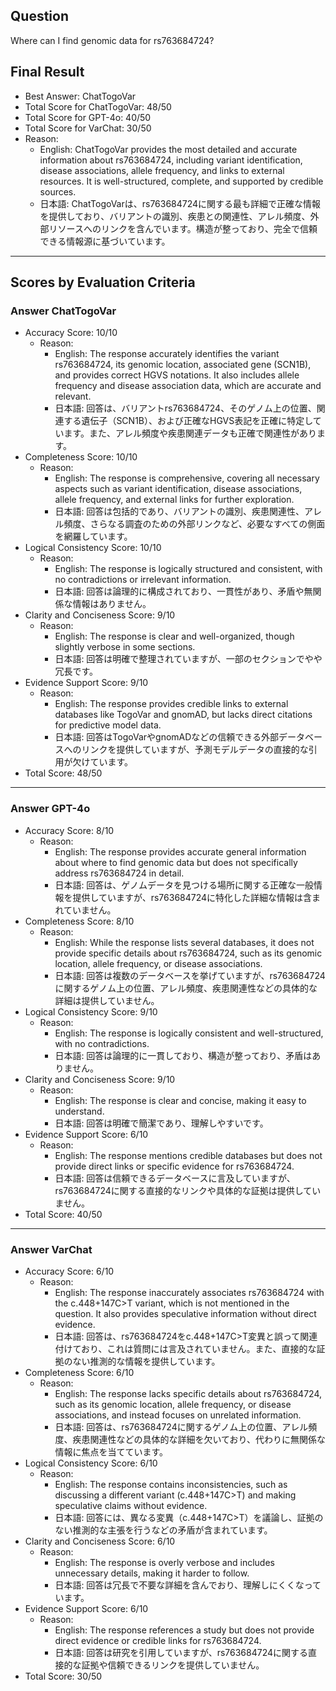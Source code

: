 ## Question

Where can I find genomic data for rs763684724?

## Final Result

- Best Answer: ChatTogoVar
- Total Score for ChatTogoVar: 48/50
- Total Score for GPT-4o: 40/50
- Total Score for VarChat: 30/50
- Reason:
  - English: ChatTogoVar provides the most detailed and accurate information about rs763684724, including variant identification, disease associations, allele frequency, and links to external resources. It is well-structured, complete, and supported by credible sources.
  - 日本語: ChatTogoVarは、rs763684724に関する最も詳細で正確な情報を提供しており、バリアントの識別、疾患との関連性、アレル頻度、外部リソースへのリンクを含んでいます。構造が整っており、完全で信頼できる情報源に基づいています。

---

## Scores by Evaluation Criteria

### Answer ChatTogoVar
- Accuracy Score: 10/10
  - Reason: 
    - English: The response accurately identifies the variant rs763684724, its genomic location, associated gene (SCN1B), and provides correct HGVS notations. It also includes allele frequency and disease association data, which are accurate and relevant.
    - 日本語: 回答は、バリアントrs763684724、そのゲノム上の位置、関連する遺伝子（SCN1B）、および正確なHGVS表記を正確に特定しています。また、アレル頻度や疾患関連データも正確で関連性があります。
- Completeness Score: 10/10
  - Reason: 
    - English: The response is comprehensive, covering all necessary aspects such as variant identification, disease associations, allele frequency, and external links for further exploration.
    - 日本語: 回答は包括的であり、バリアントの識別、疾患関連性、アレル頻度、さらなる調査のための外部リンクなど、必要なすべての側面を網羅しています。
- Logical Consistency Score: 10/10
  - Reason: 
    - English: The response is logically structured and consistent, with no contradictions or irrelevant information.
    - 日本語: 回答は論理的に構成されており、一貫性があり、矛盾や無関係な情報はありません。
- Clarity and Conciseness Score: 9/10
  - Reason: 
    - English: The response is clear and well-organized, though slightly verbose in some sections.
    - 日本語: 回答は明確で整理されていますが、一部のセクションでやや冗長です。
- Evidence Support Score: 9/10
  - Reason: 
    - English: The response provides credible links to external databases like TogoVar and gnomAD, but lacks direct citations for predictive model data.
    - 日本語: 回答はTogoVarやgnomADなどの信頼できる外部データベースへのリンクを提供していますが、予測モデルデータの直接的な引用が欠けています。
- Total Score: 48/50

---

### Answer GPT-4o
- Accuracy Score: 8/10
  - Reason: 
    - English: The response provides accurate general information about where to find genomic data but does not specifically address rs763684724 in detail.
    - 日本語: 回答は、ゲノムデータを見つける場所に関する正確な一般情報を提供していますが、rs763684724に特化した詳細な情報は含まれていません。
- Completeness Score: 8/10
  - Reason: 
    - English: While the response lists several databases, it does not provide specific details about rs763684724, such as its genomic location, allele frequency, or disease associations.
    - 日本語: 回答は複数のデータベースを挙げていますが、rs763684724に関するゲノム上の位置、アレル頻度、疾患関連性などの具体的な詳細は提供していません。
- Logical Consistency Score: 9/10
  - Reason: 
    - English: The response is logically consistent and well-structured, with no contradictions.
    - 日本語: 回答は論理的に一貫しており、構造が整っており、矛盾はありません。
- Clarity and Conciseness Score: 9/10
  - Reason: 
    - English: The response is clear and concise, making it easy to understand.
    - 日本語: 回答は明確で簡潔であり、理解しやすいです。
- Evidence Support Score: 6/10
  - Reason: 
    - English: The response mentions credible databases but does not provide direct links or specific evidence for rs763684724.
    - 日本語: 回答は信頼できるデータベースに言及していますが、rs763684724に関する直接的なリンクや具体的な証拠は提供していません。
- Total Score: 40/50

---

### Answer VarChat
- Accuracy Score: 6/10
  - Reason: 
    - English: The response inaccurately associates rs763684724 with the c.448+147C>T variant, which is not mentioned in the question. It also provides speculative information without direct evidence.
    - 日本語: 回答は、rs763684724をc.448+147C>T変異と誤って関連付けており、これは質問には言及されていません。また、直接的な証拠のない推測的な情報を提供しています。
- Completeness Score: 6/10
  - Reason: 
    - English: The response lacks specific details about rs763684724, such as its genomic location, allele frequency, or disease associations, and instead focuses on unrelated information.
    - 日本語: 回答は、rs763684724に関するゲノム上の位置、アレル頻度、疾患関連性などの具体的な詳細を欠いており、代わりに無関係な情報に焦点を当てています。
- Logical Consistency Score: 6/10
  - Reason: 
    - English: The response contains inconsistencies, such as discussing a different variant (c.448+147C>T) and making speculative claims without evidence.
    - 日本語: 回答には、異なる変異（c.448+147C>T）を議論し、証拠のない推測的な主張を行うなどの矛盾が含まれています。
- Clarity and Conciseness Score: 6/10
  - Reason: 
    - English: The response is overly verbose and includes unnecessary details, making it harder to follow.
    - 日本語: 回答は冗長で不要な詳細を含んでおり、理解しにくくなっています。
- Evidence Support Score: 6/10
  - Reason: 
    - English: The response references a study but does not provide direct evidence or credible links for rs763684724.
    - 日本語: 回答は研究を引用していますが、rs763684724に関する直接的な証拠や信頼できるリンクを提供していません。
- Total Score: 30/50